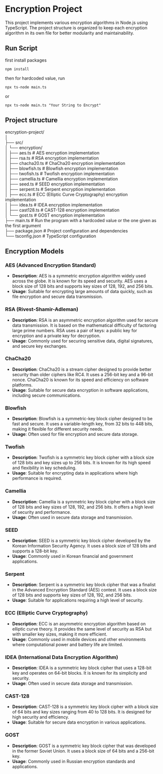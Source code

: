 # Encryption Project
This project implements various encryption algorithms in Node.js using TypeScript. The project structure is organized to keep each encryption algorithm in its own file for better modularity and maintainability.

## Run Script
first install packages
``` shell
npm install
```

then for hardcoded value, run
``` shell
npx ts-node main.ts
```

or 
``` shell
npx ts-node main.ts "Your String to Encrypt"
```

## Project structure

encryption-project/  
│  
├── src/  
│   └── encryption/  
│       ├── aes.ts        # AES encryption implementation  
│       ├── rsa.ts        # RSA encryption implementation  
│       ├── chacha20.ts   # ChaCha20 encryption implementation  
│       ├── blowfish.ts   # Blowfish encryption implementation  
│       ├── twofish.ts    # Twofish encryption implementation  
│       ├── camellia.ts   # Camellia encryption implementation  
│       ├── seed.ts       # SEED encryption implementation  
│       ├── serpent.ts    # Serpent encryption implementation  
│       ├── ecc.ts        # ECC (Elliptic Curve Cryptography) encryption implementation  
│       ├── idea.ts       # IDEA encryption implementation  
│       ├── cast128.ts    # CAST-128 encryption implementation  
│       └── gost.ts       # GOST encryption implementation  
├── main.ts               # Run the program with a hardcoded value or the one given as the first argument  
├── package.json          # Project configuration and dependencies  
└── tsconfig.json         # TypeScript configuration      
  
## Encryption Models

### AES (Advanced Encryption Standard)
- **Description**: AES is a symmetric encryption algorithm widely used across the globe. It is known for its speed and security. AES uses a block size of 128 bits and supports key sizes of 128, 192, and 256 bits.
- **Usage**: Suitable for encrypting large amounts of data quickly, such as file encryption and secure data transmission.

### RSA (Rivest-Shamir-Adleman)
- **Description**: RSA is an asymmetric encryption algorithm used for secure data transmission. It is based on the mathematical difficulty of factoring large prime numbers. RSA uses a pair of keys: a public key for encryption and a private key for decryption.
- **Usage**: Commonly used for securing sensitive data, digital signatures, and secure key exchanges.

### ChaCha20
- **Description**: ChaCha20 is a stream cipher designed to provide better security than older ciphers like RC4. It uses a 256-bit key and a 96-bit nonce. ChaCha20 is known for its speed and efficiency on software platforms.
- **Usage**: Suitable for secure data encryption in software applications, including secure communications.

### Blowfish
- **Description**: Blowfish is a symmetric-key block cipher designed to be fast and secure. It uses a variable-length key, from 32 bits to 448 bits, making it flexible for different security needs.
- **Usage**: Often used for file encryption and secure data storage.

### Twofish
- **Description**: Twofish is a symmetric key block cipher with a block size of 128 bits and key sizes up to 256 bits. It is known for its high speed and flexibility in key scheduling.
- **Usage**: Suitable for encrypting data in applications where high performance is required.

### Camellia
- **Description**: Camellia is a symmetric key block cipher with a block size of 128 bits and key sizes of 128, 192, and 256 bits. It offers a high level of security and performance.
- **Usage**: Often used in secure data storage and transmission.

### SEED
- **Description**: SEED is a symmetric key block cipher developed by the Korean Information Security Agency. It uses a block size of 128 bits and supports a 128-bit key.
- **Usage**: Commonly used in Korean financial and government applications.

### Serpent
- **Description**: Serpent is a symmetric key block cipher that was a finalist in the Advanced Encryption Standard (AES) contest. It uses a block size of 128 bits and supports key sizes of 128, 192, and 256 bits.
- **Usage**: Suitable for applications requiring a high level of security.

### ECC (Elliptic Curve Cryptography)
- **Description**: ECC is an asymmetric encryption algorithm based on elliptic curve theory. It provides the same level of security as RSA but with smaller key sizes, making it more efficient.
- **Usage**: Commonly used in mobile devices and other environments where computational power and battery life are limited.

### IDEA (International Data Encryption Algorithm)
- **Description**: IDEA is a symmetric key block cipher that uses a 128-bit key and operates on 64-bit blocks. It is known for its simplicity and security.
- **Usage**: Often used in secure data storage and transmission.

### CAST-128
- **Description**: CAST-128 is a symmetric key block cipher with a block size of 64 bits and key sizes ranging from 40 to 128 bits. It is designed for high security and efficiency.
- **Usage**: Suitable for secure data encryption in various applications.

### GOST
- **Description**: GOST is a symmetric key block cipher that was developed in the former Soviet Union. It uses a block size of 64 bits and a 256-bit key.
- **Usage**: Commonly used in Russian encryption standards and applications.